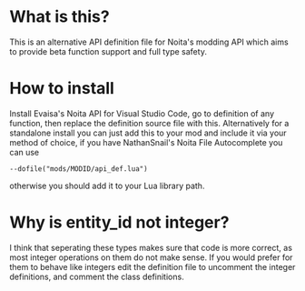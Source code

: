 # What is this?
This is an alternative API definition file for Noita's modding API which aims to provide beta function support and full type safety.
# How to install
Install Evaisa's Noita API for Visual Studio Code, go to definition of any function, then replace the definition source file with this.
Alternatively for a standalone install you can just add this to your mod and include it via your method of choice, if you have NathanSnail's Noita File Autocomplete you can use
```
--dofile("mods/MODID/api_def.lua")  
```
otherwise you should add it to your Lua library path.

# Why is entity_id not integer?
I think that seperating these types makes sure that code is more correct, as most integer operations on them do not make sense.
If you would prefer for them to behave like integers edit the definition file to uncomment the integer definitions, and comment the class definitions.
